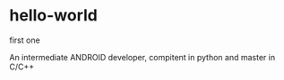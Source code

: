 # hello-world
first one

An intermediate ANDROID developer, compitent in python and master in C/C++
